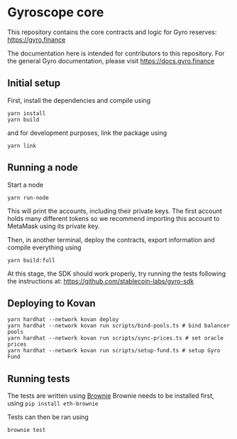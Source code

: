 # Gyroscope core

This repository contains the core contracts and logic for Gyro reserves: https://gyro.finance

The documentation here is intended for contributors to this repository.
For the general Gyro documentation, please visit https://docs.gyro.finance


## Initial setup

First, install the dependencies and compile using

```
yarn install
yarn build
```

and for development purposes, link the package using

```
yarn link
```

## Running a node

Start a node

```
yarn run-node
```

This will print the accounts, including their private keys.
The first account holds many different tokens so we recommend importing
this account to MetaMask using its private key.

Then, in another terminal, deploy the contracts, export information and compile everything using

```
yarn build:full
```

At this stage, the SDK should work properly, try running the tests following the instructions at: https://github.com/stablecoin-labs/gyro-sdk


## Deploying to Kovan

```
yarn hardhat --network kovan deploy
yarn hardhat --network kovan run scripts/bind-pools.ts # bind balancer pools
yarn hardhat --network kovan run scripts/sync-prices.ts # set oracle prices
yarn hardhat --network kovan run scripts/setup-fund.ts # setup Gyro Fund
```

## Running tests

The tests are written using [Brownie](https://eth-brownie.readthedocs.io/)
Brownie needs to be installed first, using `pip install eth-brownie`

Tests can then be ran using

```
brownie test
```
